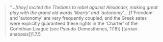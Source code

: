 > *"...[they] incited the Thebans to rebel against Alexander, making great play with the grand old words 'liberty' and 'autonomy'...* [‡'Freedom' and 'autonomy' are very frequently coupled, and the Greek sates were explicitly guaranteed these rights in the 'Charter' of the Corinthian League (see Pseudo-Demosthenes, 17.8)] [[arrian-anabasis]]1.7.5